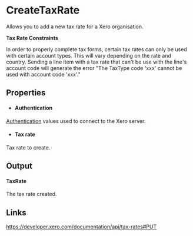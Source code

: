 CreateTaxRate
============

Allows you to add a new tax rate for a Xero organisation.

**Tax Rate Constraints**

In order to properly complete tax forms, certain tax rates can only be used with certain account types. This will vary depending on the rate and country. Sending a line item with a tax rate that can't be use with the line's account code will generate the error "The TaxType code 'xxx' cannot be used with account code 'xxx'."

Properties
----------

- #### Authentication
[Authentication](../../../Common/Authentication/Index.md) values used to connect to the Xero server.
- #### Tax rate
Tax rate to create.


Output
-----
#### TaxRate
The tax rate created.

Links
-----

https://developer.xero.com/documentation/api/tax-rates#PUT